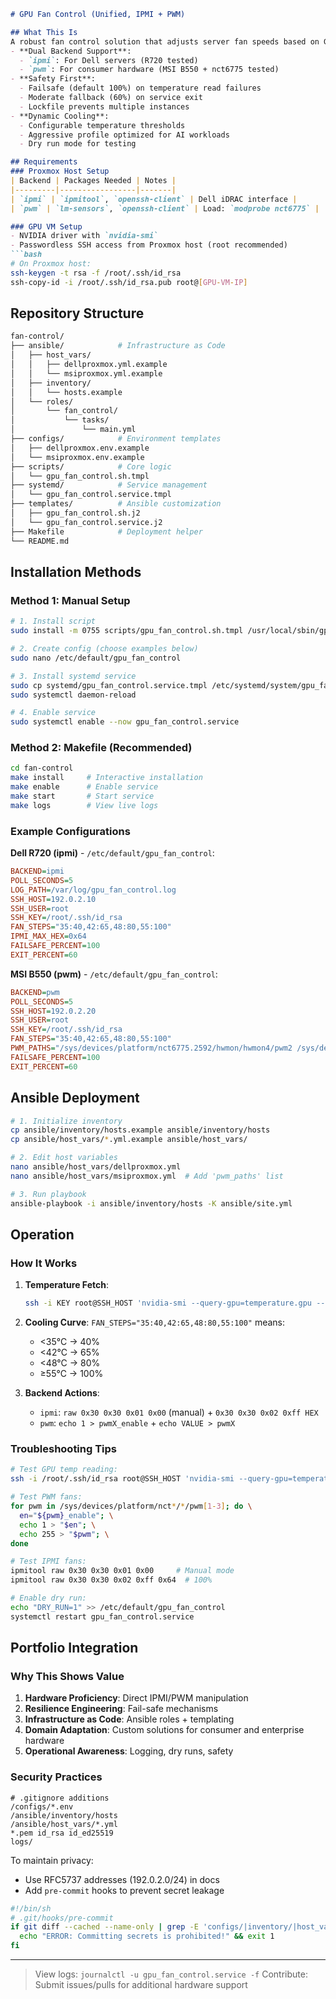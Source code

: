 ```markdown
# GPU Fan Control (Unified, IPMI + PWM)

## What This Is
A robust fan control solution that adjusts server fan speeds based on GPU temperature read from dedicated GPU VMs. Features:
- **Dual Backend Support**:
  - `ipmi`: For Dell servers (R720 tested)
  - `pwm`: For consumer hardware (MSI B550 + nct6775 tested)
- **Safety First**:
  - Failsafe (default 100%) on temperature read failures
  - Moderate fallback (60%) on service exit
  - Lockfile prevents multiple instances
- **Dynamic Cooling**:
  - Configurable temperature thresholds
  - Aggressive profile optimized for AI workloads
  - Dry run mode for testing

## Requirements
### Proxmox Host Setup
| Backend | Packages Needed | Notes |
|---------|-----------------|-------|
| `ipmi` | `ipmitool`, `openssh-client` | Dell iDRAC interface |
| `pwm` | `lm-sensors`, `openssh-client` | Load: `modprobe nct6775` |

### GPU VM Setup
- NVIDIA driver with `nvidia-smi`
- Passwordless SSH access from Proxmox host (root recommended)
```bash
# On Proxmox host:
ssh-keygen -t rsa -f /root/.ssh/id_rsa
ssh-copy-id -i /root/.ssh/id_rsa.pub root@[GPU-VM-IP]
```

## Repository Structure
```bash
fan-control/
├── ansible/            # Infrastructure as Code
│   ├── host_vars/
│   │   ├── dellproxmox.yml.example
│   │   └── msiproxmox.yml.example
│   ├── inventory/
│   │   └── hosts.example
│   └── roles/
│       └── fan_control/
│           └── tasks/
│               └── main.yml
├── configs/            # Environment templates
│   ├── dellproxmox.env.example
│   └── msiproxmox.env.example
├── scripts/            # Core logic
│   └── gpu_fan_control.sh.tmpl
├── systemd/            # Service management
│   └── gpu_fan_control.service.tmpl
├── templates/          # Ansible customization
│   ├── gpu_fan_control.sh.j2
│   └── gpu_fan_control.service.j2
├── Makefile            # Deployment helper
└── README.md
```

## Installation Methods

### Method 1: Manual Setup
```bash
# 1. Install script
sudo install -m 0755 scripts/gpu_fan_control.sh.tmpl /usr/local/sbin/gpu_fan_control.sh

# 2. Create config (choose examples below)
sudo nano /etc/default/gpu_fan_control

# 3. Install systemd service
sudo cp systemd/gpu_fan_control.service.tmpl /etc/systemd/system/gpu_fan_control.service
sudo systemctl daemon-reload

# 4. Enable service
sudo systemctl enable --now gpu_fan_control.service
```

### Method 2: Makefile (Recommended)
```bash
cd fan-control
make install     # Interactive installation
make enable      # Enable service
make start       # Start service
make logs        # View live logs
```

### Example Configurations
**Dell R720 (ipmi)** - `/etc/default/gpu_fan_control`:
```ini
BACKEND=ipmi
POLL_SECONDS=5
LOG_PATH=/var/log/gpu_fan_control.log
SSH_HOST=192.0.2.10
SSH_USER=root
SSH_KEY=/root/.ssh/id_rsa
FAN_STEPS="35:40,42:65,48:80,55:100"
IPMI_MAX_HEX=0x64
FAILSAFE_PERCENT=100
EXIT_PERCENT=60
```

**MSI B550 (pwm)** - `/etc/default/gpu_fan_control`:
```ini
BACKEND=pwm
POLL_SECONDS=5
SSH_HOST=192.0.2.20
SSH_USER=root
SSH_KEY=/root/.ssh/id_rsa
FAN_STEPS="35:40,42:65,48:80,55:100"
PWM_PATHS="/sys/devices/platform/nct6775.2592/hwmon/hwmon4/pwm2 /sys/devices/platform/nct6775.2592/hwmon/hwmon4/pwm3"
FAILSAFE_PERCENT=100
EXIT_PERCENT=60
```

## Ansible Deployment
```bash
# 1. Initialize inventory
cp ansible/inventory/hosts.example ansible/inventory/hosts
cp ansible/host_vars/*.yml.example ansible/host_vars/

# 2. Edit host variables
nano ansible/host_vars/dellproxmox.yml
nano ansible/host_vars/msiproxmox.yml  # Add 'pwm_paths' list

# 3. Run playbook
ansible-playbook -i ansible/inventory/hosts -K ansible/site.yml
```

## Operation
### How It Works
1. **Temperature Fetch**:
   ```bash
   ssh -i KEY root@SSH_HOST 'nvidia-smi --query-gpu=temperature.gpu --format=csv,noheader,nounits'
   ```
2. **Cooling Curve**:
   `FAN_STEPS="35:40,42:65,48:80,55:100"` means:
   - <35°C → 40%
   - <42°C → 65%
   - <48°C → 80%
   - ≥55°C → 100%

3. **Backend Actions**:
   - `ipmi`: `raw 0x30 0x30 0x01 0x00` (manual) + `0x30 0x30 0x02 0xff HEX`
   - `pwm`: `echo 1 > pwmX_enable` + `echo VALUE > pwmX`

### Troubleshooting Tips
```bash
# Test GPU temp reading:
ssh -i /root/.ssh/id_rsa root@SSH_HOST 'nvidia-smi --query-gpu=temperature.gpu --format=csv,noheader'

# Test PWM fans:
for pwm in /sys/devices/platform/nct*/*/pwm[1-3]; do \
  en="${pwm}_enable"; \
  echo 1 > "$en"; \
  echo 255 > "$pwm"; \
done

# Test IPMI fans:
ipmitool raw 0x30 0x30 0x01 0x00     # Manual mode
ipmitool raw 0x30 0x30 0x02 0xff 0x64  # 100%

# Enable dry run:
echo "DRY_RUN=1" >> /etc/default/gpu_fan_control
systemctl restart gpu_fan_control.service
```

## Portfolio Integration
### Why This Shows Value
1. **Hardware Proficiency**: Direct IPMI/PWM manipulation
2. **Resilience Engineering**: Fail-safe mechanisms
3. **Infrastructure as Code**: Ansible roles + templating
4. **Domain Adaptation**: Custom solutions for consumer and enterprise hardware
5. **Operational Awareness**: Logging, dry runs, safety

### Security Practices
```gitignore
# .gitignore additions
/configs/*.env
/ansible/inventory/hosts
/ansible/host_vars/*.yml
*.pem id_rsa id_ed25519
logs/
```

To maintain privacy: 
- Use RFC5737 addresses (192.0.2.0/24) in docs
- Add `pre-commit` hooks to prevent secret leakage
```bash
#!/bin/sh
# .git/hooks/pre-commit
if git diff --cached --name-only | grep -E 'configs/|inventory/|host_vars/' | grep -v '\.example'; then
  echo "ERROR: Committing secrets is prohibited!" && exit 1
fi
```

---

> View logs: `journalctl -u gpu_fan_control.service -f`
> Contribute: Submit issues/pulls for additional hardware support
```
